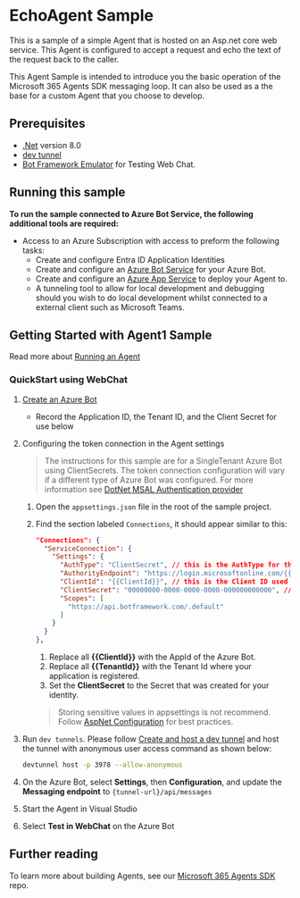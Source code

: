 ﻿# EchoAgent Sample

This is a sample of a simple Agent that is hosted on an Asp.net core web service.  This Agent is configured to accept a request and echo the text of the request back to the caller.

This Agent Sample is intended to introduce you the basic operation of the Microsoft 365 Agents SDK messaging loop. It can also be used as a the base for a custom Agent that you choose to develop.

## Prerequisites

- [.Net](https://dotnet.microsoft.com/en-us/download/dotnet/8.0) version 8.0
- [dev tunnel](https://learn.microsoft.com/en-us/azure/developer/dev-tunnels/get-started?tabs=windows)
- [Bot Framework Emulator](https://github.com/Microsoft/BotFramework-Emulator/releases) for Testing Web Chat.

## Running this sample

**To run the sample connected to Azure Bot Service, the following additional tools are required:**

- Access to an Azure Subscription with access to preform the following tasks:
    - Create and configure Entra ID Application Identities
    - Create and configure an [Azure Bot Service](https://aka.ms/AgentsSDK-CreateBot) for your Azure Bot.
    - Create and configure an [Azure App Service](https://learn.microsoft.com/azure/app-service/) to deploy your Agent to.
    - A tunneling tool to allow for local development and debugging should you wish to do local development whilst connected to a external client such as Microsoft Teams.

## Getting Started with Agent1 Sample

Read more about [Running an Agent](../../../docs/HowTo/running-an-agent.md)

### QuickStart using WebChat

1. [Create an Azure Bot](https://aka.ms/AgentsSDK-CreateBot)
   - Record the Application ID, the Tenant ID, and the Client Secret for use below

1. Configuring the token connection in the Agent settings
   > The instructions for this sample are for a SingleTenant Azure Bot using ClientSecrets.  The token connection configuration will vary if a different type of Azure Bot was configured.  For more information see [DotNet MSAL Authentication provider](https://aka.ms/AgentsSDK-DotNetMSALAuth)

   1. Open the `appsettings.json` file in the root of the sample project.

   1. Find the section labeled `Connections`,  it should appear similar to this:

      ```json
      "Connections": {
        "ServiceConnection": {
          "Settings": {
            "AuthType": "ClientSecret", // this is the AuthType for the connection, valid values can be found in Microsoft.Agents.Authentication.Msal.Model.AuthTypes.  The default is ClientSecret.
            "AuthorityEndpoint": "https://login.microsoftonline.com/{{TenantId}}",
            "ClientId": "{{ClientId}}", // this is the Client ID used for the connection.
            "ClientSecret": "00000000-0000-0000-0000-000000000000", // this is the Client Secret used for the connection.
            "Scopes": [
              "https://api.botframework.com/.default"
            ]
          }
        }
      },
      ```

      1. Replace all **{{ClientId}}** with the AppId of the Azure Bot.
      1. Replace all **{{TenantId}}** with the Tenant Id where your application is registered.
      1. Set the **ClientSecret** to the Secret that was created for your identity.
      
      > Storing sensitive values in appsettings is not recommend.  Follow [AspNet Configuration](https://learn.microsoft.com/en-us/aspnet/core/fundamentals/configuration/?view=aspnetcore-9.0) for best practices.

1. Run `dev tunnels`. Please follow [Create and host a dev tunnel](https://learn.microsoft.com/en-us/azure/developer/dev-tunnels/get-started?tabs=windows) and host the tunnel with anonymous user access command as shown below:

   ```bash
   devtunnel host -p 3978 --allow-anonymous
   ```

1. On the Azure Bot, select **Settings**, then **Configuration**, and update the **Messaging endpoint** to `{tunnel-url}/api/messages`

1. Start the Agent in Visual Studio

1. Select **Test in WebChat** on the Azure Bot

## Further reading
To learn more about building Agents, see our [Microsoft 365 Agents SDK](https://github.com/microsoft/agents) repo.